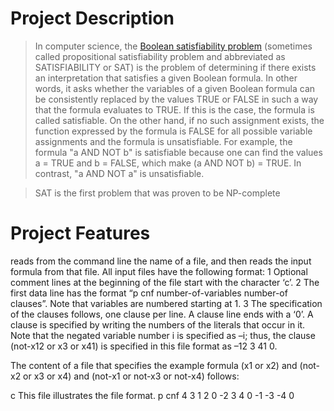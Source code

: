 # Project Description

> In computer science, the [Boolean satisfiability problem](https://en.wikipedia.org/wiki/Boolean_satisfiability_problem) (sometimes called propositional satisfiability problem and abbreviated as SATISFIABILITY or SAT) is the problem of determining if there exists an interpretation that satisfies a given Boolean formula. In other words, it asks whether the variables of a given Boolean formula can be consistently replaced by the values TRUE or FALSE in such a way that the formula evaluates to TRUE. If this is the case, the formula is called satisfiable. On the other hand, if no such assignment exists, the function expressed by the formula is FALSE for all possible variable assignments and the formula is unsatisfiable. For example, the formula "a AND NOT b" is satisfiable because one can find the values a = TRUE and b = FALSE, which make (a AND NOT b) = TRUE. In contrast, "a AND NOT a" is unsatisfiable. 

> SAT is the first problem that was proven to be NP-complete

# Project Features

reads from the command line the name of a file, and then reads the input formula from that file. All input files have the following format:
  1	Optional comment lines at the beginning of the file start with the character ‘c’.
  2	The first data line has the format “p cnf number-of-variables number-of clauses”. Note that variables are numbered starting at 1. 
  3	The specification of the clauses follows, one clause per line. A clause line ends with a ‘0’. A clause is specified by writing the          numbers of the literals that occur in it. Note that the negated variable number i is specified as –i; thus, the clause (not-x12 or x3     or x41) is specified in this file format as –12 3 41 0.
  
The content of a file that specifies the example formula (x1 or x2) and (not-x2 or x3 or x4) and (not-x1 or not-x3 or not-x4) follows:

c This file illustrates the file format.
p cnf 4 3
1 2 0
-2 3 4 0
-1 -3 -4 0
